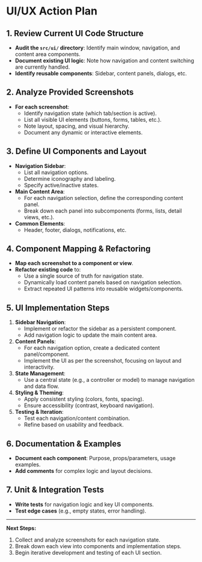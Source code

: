 # UI/UX Action Plan

## 1. Review Current UI Code Structure
- **Audit the `src/ui/` directory**: Identify main window, navigation, and content area components.
- **Document existing UI logic**: Note how navigation and content switching are currently handled.
- **Identify reusable components**: Sidebar, content panels, dialogs, etc.

## 2. Analyze Provided Screenshots
- **For each screenshot**:
  - Identify navigation state (which tab/section is active).
  - List all visible UI elements (buttons, forms, tables, etc.).
  - Note layout, spacing, and visual hierarchy.
  - Document any dynamic or interactive elements.

## 3. Define UI Components and Layout
- **Navigation Sidebar**:
  - List all navigation options.
  - Determine iconography and labeling.
  - Specify active/inactive states.
- **Main Content Area**:
  - For each navigation selection, define the corresponding content panel.
  - Break down each panel into subcomponents (forms, lists, detail views, etc.).
- **Common Elements**:
  - Header, footer, dialogs, notifications, etc.

## 4. Component Mapping & Refactoring
- **Map each screenshot to a component or view**.
- **Refactor existing code** to:
  - Use a single source of truth for navigation state.
  - Dynamically load content panels based on navigation selection.
  - Extract repeated UI patterns into reusable widgets/components.

## 5. UI Implementation Steps
1. **Sidebar Navigation**:
   - Implement or refactor the sidebar as a persistent component.
   - Add navigation logic to update the main content area.
2. **Content Panels**:
   - For each navigation option, create a dedicated content panel/component.
   - Implement the UI as per the screenshot, focusing on layout and interactivity.
3. **State Management**:
   - Use a central state (e.g., a controller or model) to manage navigation and data flow.
4. **Styling & Theming**:
   - Apply consistent styling (colors, fonts, spacing).
   - Ensure accessibility (contrast, keyboard navigation).
5. **Testing & Iteration**:
   - Test each navigation/content combination.
   - Refine based on usability and feedback.

## 6. Documentation & Examples
- **Document each component**: Purpose, props/parameters, usage examples.
- **Add comments** for complex logic and layout decisions.

## 7. Unit & Integration Tests
- **Write tests** for navigation logic and key UI components.
- **Test edge cases** (e.g., empty states, error handling).

---

**Next Steps:**
1. Collect and analyze screenshots for each navigation state.
2. Break down each view into components and implementation steps.
3. Begin iterative development and testing of each UI section. 
